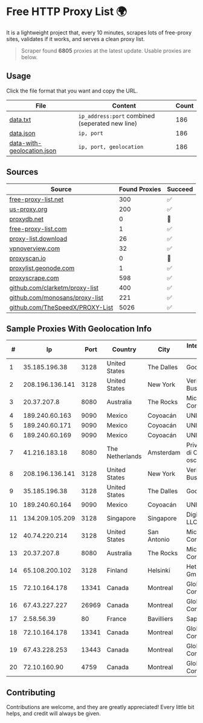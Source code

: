 
# Free HTTP Proxy List 🌍

It is a lightweight project that, every 10 minutes, scrapes lots of free-proxy sites, validates if it works, and serves a clean proxy list.


> Scraper found **6805** proxies at the latest update. Usable proxies are below.

## Usage

Click the file format that you want and copy the URL.


|File|Content|Count|
|----|-------|-----|
|[data.txt](https://raw.githubusercontent.com/themiralay/Proxy-List-World/master/data.txt)|`ip_address:port` combined (seperated new line)|186|
|[data.json](https://raw.githubusercontent.com/themiralay/Proxy-List-World/master/data.json)|`ip, port`|186|
|[data-with-geolocation.json](https://raw.githubusercontent.com/themiralay/Proxy-List-World/master/data-with-geolocation.json)|`ip, port, geolocation`|186|

## Sources

|Source|Found Proxies|Succeed|
|------|-------------|-------|
|[free-proxy-list.net](https://free-proxy-list.net)|300|✅|
|[us-proxy.org](https://www.us-proxy.org)|200|✅|
|[proxydb.net](http://proxydb.net)|0|🚫|
|[free-proxy-list.com](https://free-proxy-list.com/?page=&port=&type%5B%5D=http&type%5B%5D=https&up_time=0&search=Search)|1|✅|
|[proxy-list.download](https://www.proxy-list.download/HTTP)|26|✅|
|[vpnoverview.com](https://vpnoverview.com/privacy/anonymous-browsing/free-proxy-servers)|32|✅|
|[proxyscan.io](https://www.proxyscan.io)|0|🚫|
|[proxylist.geonode.com](https://proxylist.geonode.com/api/proxy-list?limit=300&page=1&sort_by=lastChecked&sort_type=desc&protocols=http,https)|1|✅|
|[proxyscrape.com](https://api.proxyscrape.com/v2/?request=displayproxies&protocol=http&timeout=10000&country=all&ssl=all&anonymity=all)|598|✅|
|[github.com/clarketm/proxy-list](https://raw.githubusercontent.com/clarketm/proxy-list/master/proxy-list-raw.txt)|400|✅|
|[github.com/monosans/proxy-list](https://raw.githubusercontent.com/monosans/proxy-list/main/proxies/http.txt)|221|✅|
|[github.com/TheSpeedX/PROXY-List](https://raw.githubusercontent.com/TheSpeedX/PROXY-List/master/http.txt)|5026|✅|


## Sample Proxies With Geolocation Info

|#|Ip|Port|Country|City|Internet Service Provider|
|-|--|----|-------|----|-------------------------|
|1|35.185.196.38|3128|United States|The Dalles|Google LLC|
|2|208.196.136.141|3128|United States|New York|Verizon Business|
|3|20.37.207.8|8080|Australia|The Rocks|Microsoft Corporation|
|4|189.240.60.163|9090|Mexico|Coyoacán|UNINET|
|5|189.240.60.171|9090|Mexico|Coyoacán|UNINET|
|6|189.240.60.169|9090|Mexico|Coyoacán|UNINET|
|7|41.216.183.18|8080|The Netherlands|Amsterdam|Private-Hosting di Cipriano oscar|
|8|208.196.136.141|3128|United States|New York|Verizon Business|
|9|35.185.196.38|3128|United States|The Dalles|Google LLC|
|10|189.240.60.164|9090|Mexico|Coyoacán|UNINET|
|11|134.209.105.209|3128|Singapore|Singapore|DigitalOcean, LLC|
|12|40.74.220.214|3128|United States|San Antonio|Microsoft Corporation|
|13|20.37.207.8|8080|Australia|The Rocks|Microsoft Corporation|
|14|65.108.200.102|3128|Finland|Helsinki|Hetzner Online GmbH|
|15|72.10.164.178|13341|Canada|Montreal|GloboTech Communications|
|16|67.43.227.227|26969|Canada|Montreal|GloboTech Communications|
|17|2.58.56.39|80|France|Bavilliers|Sapinet|
|18|72.10.164.178|13341|Canada|Montreal|GloboTech Communications|
|19|67.43.228.253|13443|Canada|Montreal|GloboTech Communications|
|20|72.10.160.90|4759|Canada|Montreal|GloboTech Communications|



## Contributing

Contributions are welcome, and they are greatly appreciated! Every
little bit helps, and credit will always be given.

